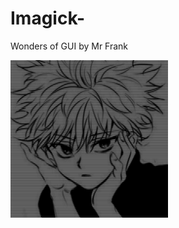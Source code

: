 # Imagick-
Wonders of GUI by Mr Frank
<th><img src="https://github.com/MrFr3nk/Imagick-/blob/main/wp10229083.jpg" width="50%" height="50%"></th>
